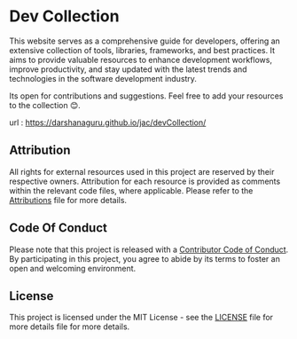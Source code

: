# Dev Collection
This website serves as a comprehensive guide for developers, offering an extensive collection of tools, libraries, frameworks, and best practices. It aims to provide valuable resources to enhance development workflows, improve productivity, and stay updated with the latest trends and technologies in the software development industry.

Its open for contributions and suggestions. Feel free to add your resources to the collection 😊.

url : https://darshanaguru.github.io/jac/devCollection/

## Attribution
All rights for external resources used in this project are reserved by their respective owners. Attribution for each resource is provided as comments within the relevant code files, where applicable. Please refer to the [Attributions](https://github.com/DarshanAguru/jac/blob/main/ATTRIBUTIONS.md) file for more details.

## Code Of Conduct
Please note that this project is released with a [Contributor Code of Conduct](https://github.com/DarshanAguru/jac/blob/main/CODE_OF_CONDUCT.md). By participating in this project, you agree to abide by its terms to foster an open and welcoming environment.

## License
This project is licensed under the MIT License - see the [LICENSE](https://github.com/DarshanAguru/jac/blob/main/LICENSE) file for more details file for more details.
